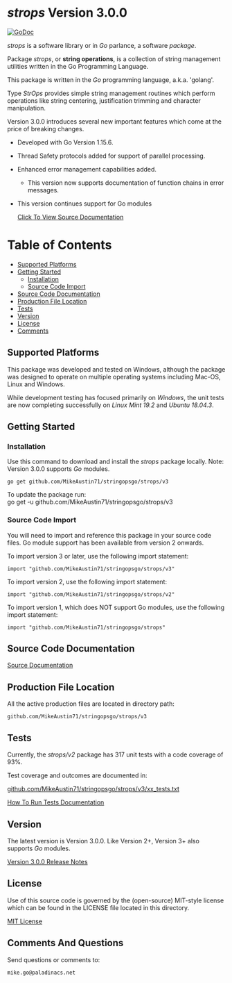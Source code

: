 # *strops* Version 3.0.0

[![GoDoc](https://godoc.org/github.com/MikeAustin71/stringopsgo/strops/v2?status.svg)](https://godoc.org/github.com/MikeAustin71/stringopsgo/strops/v2)

*strops* is a software library or in *Go* parlance, a software *package*.

Package *strops*, or **string operations**, is a collection of string
management utilities written in the Go Programming Language. 

This package is written in the *Go* programming language, a.k.a. 'golang'.

Type *StrOps* provides simple string management routines which perform operations
like string centering, justification trimming and character manipulation.

Version 3.0.0 introduces several new important features which come at the price
of breaking changes. 

- Developed with Go Version 1.15.6.
- Thread Safety protocols added for support of parallel processing.
- Enhanced error management capabilities added. 
  - This version now supports documentation of function chains in error messages.

- This version continues support for Go modules

  [Click To View Source Documentation](http://godoc.org/github.com/MikeAustin71/stringopsgo/strops/v3)    

# Table of Contents
+ [Supported Platforms](#supported-platforms)
+ [Getting Started](#getting-started)
    - [Installation](#installation)
    - [Source Code Import](#source-code-import)
+ [Source Code Documentation](#source-code-documentation)
+ [Production File Location](#production-file-location)
+ [Tests](#tests)
+ [Version](#version)
+ [License](#license)
+ [Comments](#comments-and-questions) 

## Supported Platforms
This package was developed and tested on Windows, although the package
was designed to operate on multiple operating systems including 
Mac-OS, Linux and Windows.

While development testing has focused primarily on *Windows*, the unit
tests are now completing successfully on *Linux Mint 19.2* and *Ubuntu 18.04.3*.


## Getting Started

### Installation
Use this command to download and install the *strops* package
locally. Note: Version 3.0.0 supports *Go* modules.

    go get github.com/MikeAustin71/stringopsgo/strops/v3

To update the package run:    
    go get -u github.com/MikeAustin71/stringopsgo/strops/v3


### Source Code Import        
You will need to import and reference this package in your source code
files. Go module support has been available from version 2 onwards.

To import version 3 or later, use the following import statement:

    import "github.com/MikeAustin71/stringopsgo/strops/v3"  

To import version 2, use the following import statement:

    import "github.com/MikeAustin71/stringopsgo/strops/v2"

To import version 1, which does NOT support Go modules, use the following
import statement:

    import "github.com/MikeAustin71/stringopsgo/strops"

## Source Code Documentation

[Source Documentation](http://godoc.org/github.com/MikeAustin71/stringopsgo/strops/v2)    


## Production File Location
All the active production files are located in directory path:

    github.com/MikeAustin71/stringopsgo/strops/v3

## Tests
Currently, the *strops/v2* package has 317 unit tests with a code coverage
of 93%. 

Test coverage and outcomes are documented in:

[github.com/MikeAustin71/stringopsgo/strops/v3/xx_tests.txt](./strops/v3/xx_tests.txt)

[How To Run Tests Documentation](./strops/v3/wt_HowToRunTests.md)

## Version
The latest version is Version 3.0.0. Like Version 2+, Version 3+ also
supports *Go* modules. 

[Version 3.0.0 Release Notes](./strops/v3/releasenotes.md)

## License

Use of this source code is governed by the (open-source)
MIT-style license which can be found in the LICENSE file
located in this directory.

[MIT License](./LICENSE)

## Comments And Questions

Send questions or comments to:

    mike.go@paladinacs.net



